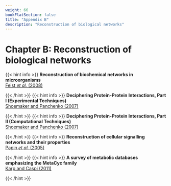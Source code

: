 ```yaml
---
weight: 66
bookFlatSection: false
title: "Appendix B"
description: "Reconstruction of biological networks"
---
```


# Chapter B: Reconstruction of biological networks

{{< hint info >}}
**Reconstruction of biochemical networks in microorganisms**   
[Feist _et al._ (2008)](http://doi.org/)


{{< /hint >}}
{{< hint info >}}
**Deciphering Protein-Protein Interactions, Part I (Experimental Techniques)**   
[Shoemaker and Panchenko (2007)](http://doi.org/)


{{< /hint >}}
{{< hint info >}}
**Deciphering Protein-Protein Interactions, Part II (Computational Techniques)**   
[Shoemaker and Panchenko (2007)](http://doi.org/)


{{< /hint >}}
{{< hint info >}}
**Reconstruction of cellular signalling networks and their properties**   
[Papin _et al._ (2005)](http://doi.org/)


{{< /hint >}}
{{< hint info >}}
**A survey of metabolic databases emphasizing the MetaCyc family**   
[Karp and Caspi (2011)](http://doi.org/)


{{< /hint >}}
